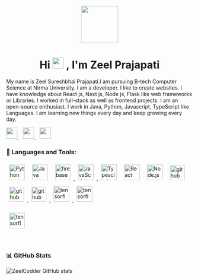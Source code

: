 
<p align="center">
<a href="https://zeelcodder.tech">
  <img src="https://zeelcodder.tech/images/home/zeel.jpeg" width="100px">
  </a>
</p>

<h1 align="center">Hi <img src="https://raw.githubusercontent.com/MartinHeinz/MartinHeinz/master/wave.gif" width="30px"> , I'm Zeel Prajapati</h1>



My name is Zeel Sureshbhai Prajapati.I am pursuing B-tech Computer Science at Nirma University. I am a developer. I like to create websites. I have knowledge about React js, Next js, Node js, Flask like web frameworks or Libraries. I worked in full-stack as well as frontend projects. I am an open-source enthusiast. I work in Java, Python, Javascript, TypeScript like Languages. I am learning new things every day and keep growing every day.


  <a href="https://twitter.com/ZeelCodder">
    <img width="30px" src="https://www.vectorlogo.zone/logos/twitter/twitter-official.svg" />
  </a>&ensp;
  <a href="https://www.linkedin.com/in/zeel-prajapati-4832971a3/">
    <img width="30px" src="https://www.vectorlogo.zone/logos/linkedin/linkedin-icon.svg" />
  </a>&ensp;
  <a href="https://www.instagram.com/zeelprajapati_123/">
    <img width="30px" src="https://www.vectorlogo.zone/logos/instagram/instagram-icon.svg" />
  </a>
  
  
  <br>
  <div height ="42px"></div>
  
  
  
  

### 🔨 Languages and Tools:

<p>

<a href="https://www.python.org" target="_blank"><img style="padding:.5rem" alt="Python" height ="42px"  src="https://raw.githubusercontent.com/rahul-jha98/github_readme_icons/main/language_and_tools/square/python/python.svg"></a> <a href="https://www.java.com" target="_blank"><img style="padding:.5rem"  alt="Java" height ="42px"  src="https://raw.githubusercontent.com/rahul-jha98/github_readme_icons/main/language_and_tools/square/java/java.svg"></a>
 <a href="https://firebase.google.com/" target="_blank"> <img style="padding:.5rem"   src="https://raw.githubusercontent.com/rahul-jha98/github_readme_icons/main/language_and_tools/square/firebase/firebase.svg" alt="firebase" height ="42px"/> </a>
 <a href="https://developer.mozilla.org/en-US/docs/Web/JavaScript" target="_blank"> <img style="padding:.5rem"   alt="JavaScript" height ="42px"  src="https://raw.githubusercontent.com/rahul-jha98/github_readme_icons/main/language_and_tools/square/javascript/javascript.svg"> </a>
 <a href="https://www.typescriptlang.org/" target="_blank"><img style="padding:.5rem"  alt="Typescirpt"  height ="42px" src="https://raw.githubusercontent.com/rahul-jha98/github_readme_icons/main/language_and_tools/square/typescript/typescript.svg"></a>
 <a href="https://reactjs.org/" target="_blank"> <img style="padding:.5rem"  alt="React" height ="42px"  src="https://raw.githubusercontent.com/rahul-jha98/github_readme_icons/main/language_and_tools/square/react/react.svg"></a>
 <a href="https://nodejs.org" target="_blank"><img style="padding:.5rem" alt="Node.js" height ="42px"  src="https://raw.githubusercontent.com/rahul-jha98/github_readme_icons/main/language_and_tools/square/node/node.svg"></a>
  <a href="https://github.com/" target="_blank"> <img style="padding:.5rem"  src="https://www.vectorlogo.zone/logos/github/github-tile.svg"  alt="github" height='40px'/>
</a>
<a href="https://nextjs.org/" target="_blank"> <img style="padding:.5rem"  src="https://seeklogo.com/images/N/next-js-logo-8FCFF51DD2-seeklogo.com.png"  alt="github" height='40px'/>
</a>
<a href="https://code.visualstudio.com/" target="_blank"> <img style="padding:.5rem" 
     src="https://img.icons8.com/color/2x/visual-studio-code-2019.png"  alt="github" height='40px'/>
</a>
 <a href="https://getbootstrap.com/" target="_blank"> <img style="padding:.5rem"  src="https://www.vectorlogo.zone/logos/getbootstrap/getbootstrap-icon.svg" alt="tensorflow" height="42px"/> </a>
  <a href="https://www.tensorflow.org" target="_blank"> <img style="padding:.5rem"  src="https://raw.githubusercontent.com/rahul-jha98/github_readme_icons/main/language_and_tools/square/tensorflow/tensorflow.svg" alt="tensorflow" height="42px"/> </a> 
<!--   <a href="https://material-ui.com/" target="_blank"> <img style="padding:.5rem"  src="https://material-ui.com/static/logo_raw.svg" alt="tensorflow" height="42px"/> </a> -->
  <a href="https://www.netlify.com/" target="_blank"> <img style="padding:.5rem"  src="https://www.vectorlogo.zone/logos/netlify/netlify-icon.svg" alt="tensorflow" height="42px"/> </a>
</p>


<div height ="42px"></div>

<br>


<div>

### 📊 GitHub Stats


![ZeelCodder GitHub stats](https://github-readme-stats.vercel.app/api?username=zeel-codder&show_icons=true&theme=)

</div>





 
